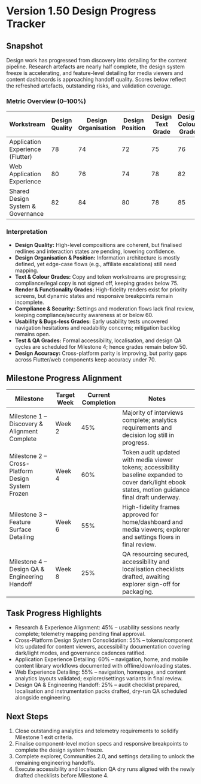 # Version 1.50 Design Progress Tracker

## Snapshot
Design work has progressed from discovery into detailing for the content pipeline. Research artefacts are nearly half complete, the design system freeze is accelerating, and feature-level detailing for media viewers and content dashboards is approaching handoff quality. Scores below reflect the refreshed artefacts, outstanding risks, and validation coverage.

### Metric Overview (0–100%)
| Workstream | Design Quality | Design Organisation | Design Position | Design Text Grade | Design Colour Grade | Design Render Grade | Compliance Grade | Security Grade | Design Functionality Grade | Design Images Grade | Design Usability Grade | Bugs-less Grade | Test Grade | QA Grade | Design Accuracy Grade | Overall Grade |
| --- | --- | --- | --- | --- | --- | --- | --- | --- | --- | --- | --- | --- | --- | --- | --- | --- |
| Application Experience (Flutter) | 78 | 74 | 72 | 75 | 76 | 70 | 68 | 65 | 74 | 72 | 68 | 62 | 55 | 52 | 73 | 70 |
| Web Application Experience | 80 | 76 | 74 | 78 | 82 | 72 | 70 | 66 | 76 | 74 | 70 | 64 | 56 | 54 | 75 | 72 |
| Shared Design System & Governance | 82 | 84 | 80 | 78 | 85 | 74 | 72 | 72 | 78 | 76 | 72 | 66 | 58 | 56 | 80 | 76 |

### Interpretation
- **Design Quality:** High-level compositions are coherent, but finalised redlines and interaction states are pending, lowering confidence.
- **Design Organisation & Position:** Information architecture is mostly defined, yet edge-case flows (e.g., affiliate escalations) still need mapping.
- **Text & Colour Grades:** Copy and token workstreams are progressing; compliance/legal copy is not signed off, keeping grades below 75.
- **Render & Functionality Grades:** High-fidelity renders exist for priority screens, but dynamic states and responsive breakpoints remain incomplete.
- **Compliance & Security:** Settings and moderation flows lack final review, keeping compliance/security awareness at or below 60.
- **Usability & Bugs-less Grades:** Early usability tests uncovered navigation hesitations and readability concerns; mitigation backlog remains open.
- **Test & QA Grades:** Formal accessibility, localisation, and design QA cycles are scheduled for Milestone 4; hence grades remain below 50.
- **Design Accuracy:** Cross-platform parity is improving, but parity gaps across Flutter/web components keep accuracy under 70.

## Milestone Progress Alignment
| Milestone | Target Week | Current Completion | Notes |
| --- | --- | --- | --- |
| Milestone 1 – Discovery & Alignment Complete | Week 2 | 45% | Majority of interviews complete; analytics requirements and decision log still in progress. |
| Milestone 2 – Cross-Platform Design System Frozen | Week 4 | 60% | Token audit updated with media viewer tokens; accessibility baseline expanded to cover dark/light ebook states, motion guidance final draft underway. |
| Milestone 3 – Feature Surface Detailing | Week 6 | 55% | High-fidelity frames approved for home/dashboard and media viewers; explorer and settings flows in final review. |
| Milestone 4 – Design QA & Engineering Handoff | Week 8 | 25% | QA resourcing secured, accessibility and localisation checklists drafted, awaiting explorer sign-off for packaging. |

## Task Progress Highlights
- Research & Experience Alignment: 45% – usability sessions nearly complete; telemetry mapping pending final approval.
- Cross-Platform Design System Consolidation: 55% – tokens/component kits updated for content viewers, accessibility documentation covering dark/light modes, and governance cadences ratified.
- Application Experience Detailing: 60% – navigation, home, and mobile content library workflows documented with offline/downloading states.
- Web Experience Detailing: 55% – navigation, homepage, and content analytics layouts validated; explorer/settings variants in final review.
- Design QA & Engineering Handoff: 25% – audit checklist prepared, localisation and instrumentation packs drafted, dry-run QA scheduled alongside engineering.

## Next Steps
1. Close outstanding analytics and telemetry requirements to solidify Milestone 1 exit criteria.
2. Finalise component-level motion specs and responsive breakpoints to complete the design system freeze.
3. Complete explorer, Communities 2.0, and settings detailing to unlock the remaining engineering handoffs.
4. Execute accessibility and localisation QA dry runs aligned with the newly drafted checklists before Milestone 4.
